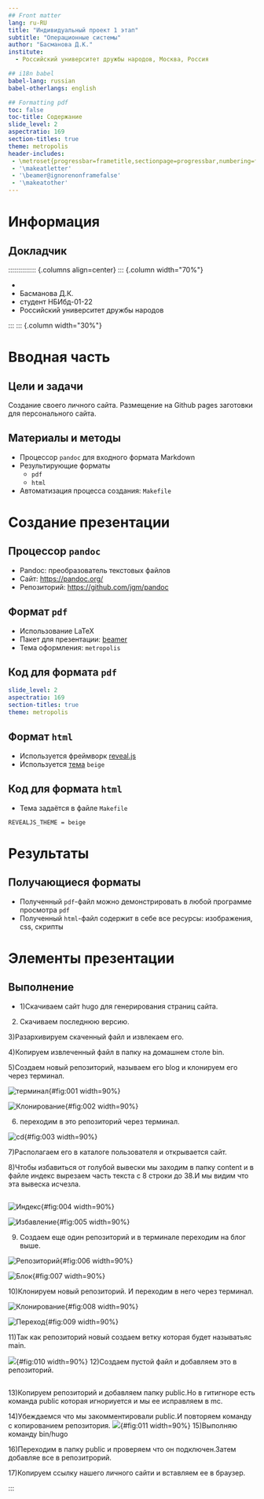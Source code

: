 ```yaml
---
## Front matter
lang: ru-RU
title: "Индивидуальный проект 1 этап"
subtitle: "Операционные системы"
author: "Басманова Д.К."
institute:
  - Российский университет дружбы народов, Москва, Россия

## i18n babel
babel-lang: russian
babel-otherlangs: english

## Formatting pdf
toc: false
toc-title: Содержание
slide_level: 2
aspectratio: 169
section-titles: true
theme: metropolis
header-includes:
 - \metroset{progressbar=frametitle,sectionpage=progressbar,numbering=fraction}
 - '\makeatletter'
 - '\beamer@ignorenonframefalse'
 - '\makeatother'
---
```


# Информация

## Докладчик

:::::::::::::: {.columns align=center}
::: {.column width="70%"}

  * 
  * Басманова Д.К.
  * студент НБИбд-01-22
  * Российский университет дружбы народов


:::
::: {.column width="30%"}




# Вводная часть


## Цели и задачи
Создание своего личного сайта. Размещение на Github pages заготовки для персонального сайта.

## Материалы и методы

- Процессор `pandoc` для входного формата Markdown
- Результирующие форматы
	- `pdf`
	- `html`
- Автоматизация процесса создания: `Makefile`

# Создание презентации

## Процессор `pandoc`

- Pandoc: преобразователь текстовых файлов
- Сайт: <https://pandoc.org/>
- Репозиторий: <https://github.com/jgm/pandoc>

## Формат `pdf`

- Использование LaTeX
- Пакет для презентации: [beamer](https://ctan.org/pkg/beamer)
- Тема оформления: `metropolis`

## Код для формата `pdf`

```yaml
slide_level: 2
aspectratio: 169
section-titles: true
theme: metropolis
```

## Формат `html`

- Используется фреймворк [reveal.js](https://revealjs.com/)
- Используется [тема](https://revealjs.com/themes/) `beige`

## Код для формата `html`

- Тема задаётся в файле `Makefile`

```make
REVEALJS_THEME = beige 
```
# Результаты

## Получающиеся форматы

- Полученный `pdf`-файл можно демонстрировать в любой программе просмотра `pdf`
- Полученный `html`-файл содержит в себе все ресурсы: изображения, css, скрипты

# Элементы презентации

## Выполнение

- 1)Скачиваем сайт hugo для генерирования страниц сайта.

2) Скачиваем последнюю версию.

3)Разархивируем скаченный файл и извлекаем его. 

4)Копируем извлеченный файл в папку на домашнем столе bin.

5)Создаем новый репозиторий, называем его blog и клонируем его через терминал.

![терминал](image/1.png){#fig:001 width=90%} 

![Клонирование](image/2.png){#fig:002 width=90%}

6) переходим в это репозиторий через терминал.

![cd](image/3.png){#fig:003 width=90%}

7)Располагаем его в каталоге пользователя и открывается сайт.


8)Чтобы избавиться от голубой вывески мы заходим в папку content и в файле индекс вырезаем часть текста с 8 строки до 38.И мы видим что эта вывеска исчезла.
##
![Индекс](image/4.png){#fig:004 width=90%}

![Избавление](image/5.png){#fig:005 width=90%}


9) Создаем еще один репозиторий  и в терминале переходим на блог выше.

![Репозиторий](image/6.png){#fig:006 width=90%}

![Блок](image/7.png){#fig:007 width=90%}

10)Клонируем новый репозиторий. И переходим в него через терминал.

![Клонирование](image/8.png){#fig:008 width=90%}

![Переход](image/9.png){#fig:009 width=90%}

11)Так как репозиторий новый  создаем ветку которая будет называтьяс main.

![ ](image/10.png){#fig:010 width=90%}
12)Создаем пустой файл и добавляем это в репозиторий.
##
13)Копируем репозиторий и добавляем папку public.Но в гитигноре есть команда public которая игнориуется и мы ее исправляем в mc.

14)Убеждаемся что мы закомментировали public.И повторяем команду с копированием репозитория.
![ ](image/11.png){#fig:011 width=90%}
15)Выполняю команду bin/hugo

16)Переходим в папку public и проверяем что он подключен.Затем добавляе все в репозитрорий.

17)Копируем ссылку нашего личного сайти и вставляем ее в браузер.



:::

